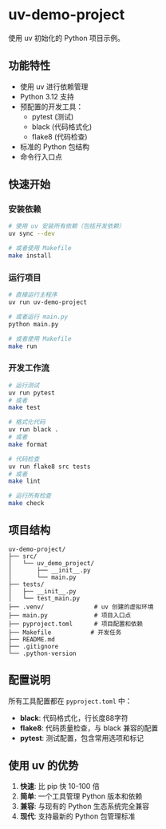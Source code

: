 # uv-demo-project

使用 uv 初始化的 Python 项目示例。

## 功能特性

- 使用 uv 进行依赖管理
- Python 3.12 支持
- 预配置的开发工具：
  - pytest (测试)
  - black (代码格式化)
  - flake8 (代码检查)
- 标准的 Python 包结构
- 命令行入口点

## 快速开始

### 安装依赖

```bash
# 使用 uv 安装所有依赖（包括开发依赖）
uv sync --dev

# 或者使用 Makefile
make install
```

### 运行项目

```bash
# 直接运行主程序
uv run uv-demo-project

# 或者运行 main.py
python main.py

# 或者使用 Makefile
make run
```

### 开发工作流

```bash
# 运行测试
uv run pytest
# 或者
make test

# 格式化代码
uv run black .
# 或者
make format

# 代码检查
uv run flake8 src tests
# 或者
make lint

# 运行所有检查
make check
```

## 项目结构

```
uv-demo-project/
├── src/
│   └── uv_demo_project/
│       ├── __init__.py
│       └── main.py
├── tests/
│   ├── __init__.py
│   └── test_main.py
├── .venv/              # uv 创建的虚拟环境
├── main.py             # 项目入口点
├── pyproject.toml      # 项目配置和依赖
├── Makefile           # 开发任务
├── README.md
├── .gitignore
└── .python-version
```

## 配置说明

所有工具配置都在 `pyproject.toml` 中：

- **black**: 代码格式化，行长度88字符
- **flake8**: 代码质量检查，与 black 兼容的配置
- **pytest**: 测试配置，包含常用选项和标记

## 使用 uv 的优势

1. **快速**: 比 pip 快 10-100 倍
2. **简单**: 一个工具管理 Python 版本和依赖
3. **兼容**: 与现有的 Python 生态系统完全兼容
4. **现代**: 支持最新的 Python 包管理标准
